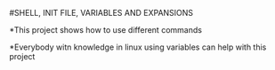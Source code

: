 #SHELL, INIT FILE, VARIABLES AND EXPANSIONS

*This project shows how to use different commands

*Everybody witn knowledge in linux using variables can help with this project
